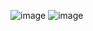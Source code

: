 ![image](https://user-images.githubusercontent.com/82325528/205367388-8c3ab4ef-199f-4044-a08d-0fc7ddd19c3b.png)
![image](https://user-images.githubusercontent.com/82325528/205367418-6bd5096b-d14b-42a6-a8ca-1b930e19bd45.png)
